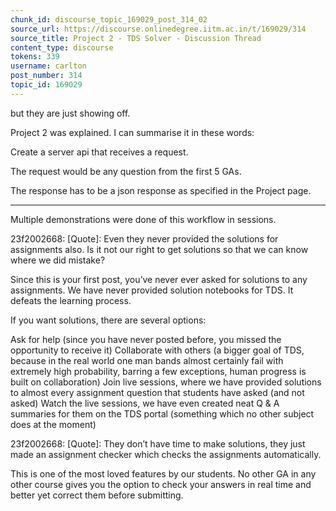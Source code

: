 ```yaml
---
chunk_id: discourse_topic_169029_post_314_02
source_url: https://discourse.onlinedegree.iitm.ac.in/t/169029/314
source_title: Project 2 - TDS Solver - Discussion Thread
content_type: discourse
tokens: 339
username: carlton
post_number: 314
topic_id: 169029
---
```


 but they are just showing off.

Project 2 was explained. I can summarise it in these words:

Create a server api that receives a request.

The request would be any question from the first 5 GAs.

The response has to be a json response as specified in the Project page.

---

Multiple demonstrations were done of this workflow in sessions.

23f2002668:
[Quote]: 
Even they never provided the solutions for assignments also. Is it not our right to get solutions so that we can know where we did mistake?

Since this is your first post, you’ve never ever asked for solutions to any assignments. We have never provided solution notebooks for TDS. It defeats the learning process.

If you want solutions, there are several options:

Ask for help (since you have never posted before, you missed the opportunity to receive it)
Collaborate with others (a bigger goal of TDS, because in the real world one man bands almost certainly fail with extremely high probability, barring a few exceptions, human progress is built on collaboration)
Join live sessions, where we have provided solutions to almost every assignment question that students have asked (and not asked)
Watch the live sessions, we have even created neat Q &amp; A summaries for them on the TDS portal (something which no other subject does at the moment)

23f2002668:
[Quote]: 
They don’t have time to make solutions, they just made an assignment checker which checks the assignments automatically.

This is one of the most loved features by our students. No other GA in any other course gives you the option to check your answers in real time and better yet correct them before submitting.
